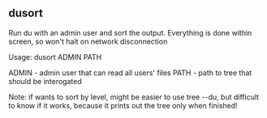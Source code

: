 dusort
------
Run du with an admin user and sort the output. Everything is done within screen, so won't halt on network disconnection

Usage: dusort ADMIN PATH

ADMIN - admin user that can read all users' files
PATH - path to tree that should be interogated

Note: if wants to sort by level, might be easier to use tree --du, but difficult to know if it works, because it prints out the tree only when finished!
